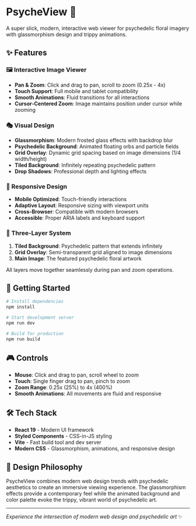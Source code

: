 # PsycheView 🎨

A super slick, modern, interactive web viewer for psychedelic floral imagery with glassmorphism design and trippy animations.

## ✨ Features

### 🖼️ Interactive Image Viewer
- **Pan & Zoom**: Click and drag to pan, scroll to zoom (0.25x - 4x)
- **Touch Support**: Full mobile and tablet compatibility
- **Smooth Animations**: Fluid transitions for all interactions
- **Cursor-Centered Zoom**: Image maintains position under cursor while zooming

### 🎭 Visual Design
- **Glassmorphism**: Modern frosted glass effects with backdrop blur
- **Psychedelic Background**: Animated floating orbs and particle fields
- **Grid Overlay**: Dynamic grid spacing based on image dimensions (1/4 width/height)
- **Tiled Background**: Infinitely repeating psychedelic pattern
- **Drop Shadows**: Professional depth and lighting effects

### 📱 Responsive Design
- **Mobile Optimized**: Touch-friendly interactions
- **Adaptive Layout**: Responsive sizing with viewport units
- **Cross-Browser**: Compatible with modern browsers
- **Accessible**: Proper ARIA labels and keyboard support

### 🎨 Three-Layer System
1. **Tiled Background**: Psychedelic pattern that extends infinitely
2. **Grid Overlay**: Semi-transparent grid aligned to image dimensions
3. **Main Image**: The featured psychedelic floral artwork

All layers move together seamlessly during pan and zoom operations.

## 🚀 Getting Started

```bash
# Install dependencies
npm install

# Start development server
npm run dev

# Build for production
npm run build
```

## 🎮 Controls

- **Mouse**: Click and drag to pan, scroll wheel to zoom
- **Touch**: Single finger drag to pan, pinch to zoom
- **Zoom Range**: 0.25x (25%) to 4x (400%)
- **Smooth Animations**: All movements are fluid and responsive

## 🛠️ Tech Stack

- **React 19** - Modern UI framework
- **Styled Components** - CSS-in-JS styling
- **Vite** - Fast build tool and dev server
- **Modern CSS** - Glassmorphism, animations, and responsive design

## 🎨 Design Philosophy

PsycheView combines modern web design trends with psychedelic aesthetics to create an immersive viewing experience. The glassmorphism effects provide a contemporary feel while the animated background and color palette evoke the trippy, vibrant world of psychedelic art.

---

*Experience the intersection of modern web design and psychedelic art* ✨
